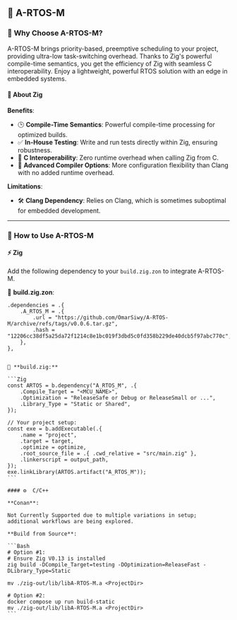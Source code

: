 ## 🚀 **A-RTOS-M**

### 🧐 **Why Choose A-RTOS-M?**

A-RTOS-M brings priority-based, preemptive scheduling to your project, providing ultra-low task-switching overhead. Thanks to Zig's powerful compile-time semantics, you get the efficiency of Zig with seamless C interoperability. Enjoy a lightweight, powerful RTOS solution with an edge in embedded systems.

#### 🌟 **About Zig**

**Benefits**:

- 🕒 **Compile-Time Semantics**: Powerful compile-time processing for optimized builds.
- ✅ **In-House Testing**: Write and run tests directly within Zig, ensuring robustness.
- 🔗 **C Interoperability**: Zero runtime overhead when calling Zig from C.
- 🔧 **Advanced Compiler Options**: More configuration flexibility than Clang with no added runtime overhead.

**Limitations**:

- 🛠️ **Clang Dependency**: Relies on Clang, which is sometimes suboptimal for embedded development.

---

### 📖 **How to Use A-RTOS-M**

#### ⚡ **Zig**

Add the following dependency to your `build.zig.zon` to integrate A-RTOS-M.

📄 **build.zig.zon**:

````zig
.dependencies = .{
    .A_RTOS_M = .{
        .url = "https://github.com/OmarSiwy/A-RTOS-M/archive/refs/tags/v0.0.6.tar.gz",
        .hash = "12206cc38df5a25da72f1214c8e1bc019f3dbd5c0fd358b229de40dcb5f97abc770c",
    },
},


📄 **build.zig:**

```Zig
const ARTOS = b.dependency("A_RTOS_M", .{
    .Compile_Target = "<MCU_NAME>",
    .Optimization = "ReleaseSafe or Debug or ReleaseSmall or ...",
    .Library_Type = "Static or Shared",
});

// Your project setup:
const exe = b.addExecutable(.{
    .name = "project",
    .target = target,
    .optimize = optimize,
    .root_source_file = .{ .cwd_relative = "src/main.zig" },
    .linkerscript = output_path,
});
exe.linkLibrary(ARTOS.artifact("A_RTOS_M"));
```

#### ⚙️  C/C++

**Conan**:

Not Currently Supported due to multiple variations in setup; additional workflows are being explored.

**Build from Source**:

```Bash
# Option #1:
# Ensure Zig V0.13 is installed
zig build -DCompile_Target=testing -DOptimization=ReleaseFast -DLibrary_Type=Static

mv ./zig-out/lib/libA-RTOS-M.a <ProjectDir>

# Option #2:
docker compose up run build-static
mv ./zig-out/lib/libA-RTOS-M.a <ProjectDir>
```
````
